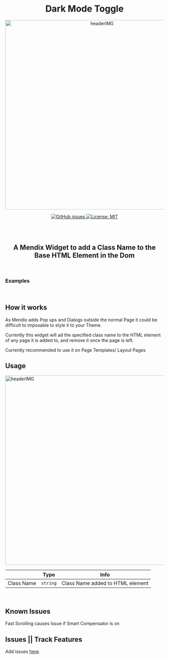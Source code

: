 <h1 align="center">Dark Mode Toggle</h1>

<p align="center">
 <img  align="center" alt="headerIMG"  width="600" src="https://raw.githubusercontent.com/mendixlabs/app-services-components/main/apps/web-widgets/dark-mode-toggle-widget/assets/ThemeToggle.png" target="_blank" />
</p>

<p align="center">
  <a href="https://appstore.home.mendix.com/link/modeler/">
    <img alt="GitHub issues" src="https://img.shields.io/badge/Studio%20version-8.15%2B-blue.svg?style=for-the-badge" target="_blank" />
  </a>

  <a href="/LICENSE">
    <img alt="License: MIT" src="https://img.shields.io/badge/license-Apache%202.0-orange.svg?style=for-the-badge" target="_blank" />
  </a>
  <br/>
</p>
<p align="center">
  <br/>
  <br/>
  <h2 align="center">
    A Mendix Widget to add a Class Name to the Base HTML Element in the Dom
  </h2>
</p>
<br/>
<h3>Examples</h3>

<br/>

## How it works

As Mendix adds Pop ups and Dialogs outside the normal Page it could be difficult to imposable to style it to your Theme.

Currently this widget will ad the specified class name to the HTML element of any page it is added to, and remove it
once the page is left.

Currently recommended to use it on Page Templates/ Layout Pages

## Usage

 <img  align="center" alt="headerIMG"  width="600" src="https://raw.githubusercontent.com/mendixlabs/app-services-components/main/apps/web-widgets/dark-mode-toggle-widget/assets/ds1.png" target="_blank" />

|            | Type     | Info                             |
| ---------- | -------- | -------------------------------- |
| Class Name | `string` | Class Name added to HTML element |

<br/>

## Known Issues

Fast Scrolling causes Issue if Smart Compensator is on

## Issues || Track Features

Add issues [here](https://github.com/ahwelgemoed/collapsible-header-widget/issues/new).
